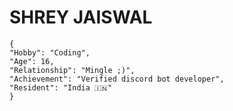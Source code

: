 # SHREY JAISWAL

```
{
"Hobby": "Coding",
"Age": 16,
"Relationship": "Mingle ;)",
"Achievement": "Verified discord bot developer",
"Resident": "India 🇮🇳"
}
```
